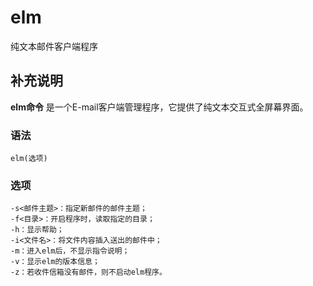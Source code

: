 elm
===

纯文本邮件客户端程序

## 补充说明

**elm命令** 是一个E-mail客户端管理程序，它提供了纯文本交互式全屏幕界面。

### 语法  

```shell
elm(选项)
```

### 选项  

```shell
-s<邮件主题>：指定新邮件的邮件主题；
-f<目录>：开启程序时，读取指定的目录；
-h：显示帮助；
-i<文件名>：将文件内容插入送出的邮件中；
-m：进入elm后，不显示指令说明；
-v：显示elm的版本信息；
-z：若收件信箱没有邮件，则不启动elm程序。
```


<!-- Linux命令行搜索引擎：https://jaywcjlove.github.io/linux-command/ -->